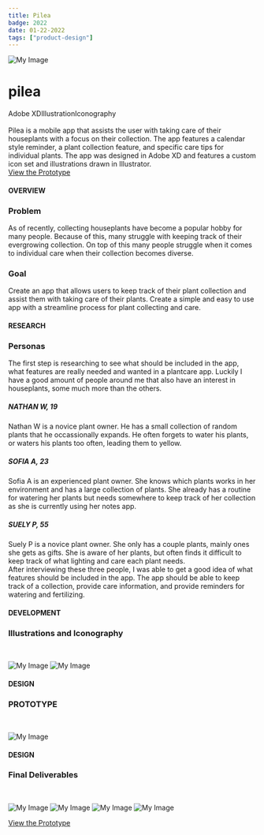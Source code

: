 ```yaml
---
title: Pilea
badge: 2022
date: 01-22-2022
tags: ["product-design"]
---
```


![My Image](/images/Projects/pilea/banner.png)

# pilea

<div class="center-info"><span class="custom-tag">Adobe XD</span><span class="custom-tag">Illustration</span><span class="custom-tag">Iconography</span></div>

<br/>

<section class="body-text">Pilea is a mobile app that assists the user with taking care of their houseplants with a focus on their collection. The app features a calendar style reminder, a plant collection feature, and specific care tips for individual plants. The app was designed in Adobe XD and features a custom icon set and illustrations drawn in Illustrator.</section>

<div class="center-info"><a href="https://xd.adobe.com/view/6d476ce6-889f-4155-a3b6-5bf1466adc02-3814/?fullscreen" target="_blank">View the Prototype</a></div>

#### OVERVIEW

### Problem

<section class="body-text">As of recently, collecting houseplants have become a popular hobby for many people. Because of this, many struggle with keeping track of their evergrowing collection. On top of this many people struggle when it comes to individual care when their collection becomes diverse.</section>

### Goal

<section class="body-text">Create an app that allows users to keep track of their plant collection and assist them with taking care of their plants. Create a simple and easy to use app with a streamline process for plant collecting and care.</section>

#### RESEARCH

### Personas

<section class="body-text">The first step is researching to see what should be included in the app, what features are really needed and wanted in a plantcare app. Luckily I have a good amount of people around me that also have an interest in houseplants, some much more than the others.</section>

##### NATHAN W, 19

<section class="body-text">Nathan W is a novice plant owner. He has a small collection of random plants that he occassionally expands. He often forgets to water his plants, or waters his plants too often, leading them to yellow.</section>


##### SOFIA A, 23

<section class="body-text">Sofia A is an experienced plant owner. She knows which plants works in her environment and has a large collection of plants. She already has a routine for watering her plants but needs somewhere to keep track of her collection as she is currently using her notes app.</section>


##### SUELY P, 55

<section class="body-text">Suely P is a novice plant owner. She only has a couple plants, mainly ones she gets as gifts. She is aware of her plants, but often finds it difficult to keep track of what lighting and care each plant needs.</section>

<section class="body-text">After interviewing these three people, I was able to get a good idea of what features should be included in the app. The app should be able to keep track of a collection, provide care information, and provide reminders for watering and fertilizing.</section>

#### DEVELOPMENT

### Illustrations and Iconography

<br/>

![My Image](/images/Projects/pilea/illustrations.png)
![My Image](/images/Projects/pilea/iconography.png)


#### DESIGN

### PROTOTYPE

<br/>

![My Image](/images/Projects/pilea/genuinelyMassiveImage.png)

#### DESIGN

### Final Deliverables

<br/>

![My Image](/images/Projects/pilea/app.png)
![My Image](/images/Projects/pilea/ad.png)
![My Image](/images/Projects/pilea/render1.png)
![My Image](/images/Projects/pilea/render2.png)

<div class="center-info"><a href="https://xd.adobe.com/view/6d476ce6-889f-4155-a3b6-5bf1466adc02-3814/?fullscreen" target="_blank">View the Prototype</a></div>

